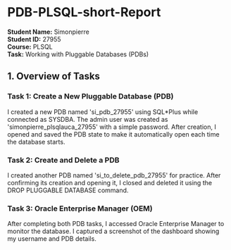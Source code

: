 # PDB-PLSQL-short-Report
**Student Name:** Simonpierre  
**Student ID:** 27955  
**Course:** PLSQL  
**Task:** Working with Pluggable Databases (PDBs)
## 1. Overview of Tasks
### Task 1: Create a New Pluggable Database (PDB)
I created a new PDB named 'si_pdb_27955' using SQL*Plus while connected as SYSDBA. The admin user was created as 'simonpierre_plsqlauca_27955' with a simple password. After creation, I opened and saved the PDB state to make it automatically open each time the database starts.
### Task 2: Create and Delete a PDB
I created another PDB named 'si_to_delete_pdb_27955' for practice. After confirming its creation and opening it, I closed and deleted it using the DROP PLUGGABLE DATABASE command.
### Task 3: Oracle Enterprise Manager (OEM)
After completing both PDB tasks, I accessed Oracle Enterprise Manager to monitor the database. I captured a screenshot of the dashboard showing my username and PDB details.


